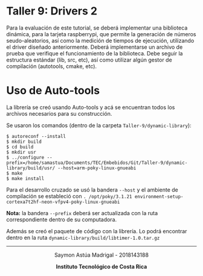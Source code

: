 # Taller 9: Drivers 2

Para la evaluación de este tutorial, se deberá implementar una biblioteca dinámica, para la
tarjeta raspberrypi, que permite la generación de números seudo-aleatorios, ası́ como la medición
de tiempos de ejecución, utilizando el driver diseñado anteriormente. Deberá implementarse un
archivo de prueba que verifique el funcionamiento de la biblioteca. Debe seguir la estructura
estándar (lib, src, etc), ası́ como utilizar algún gestor de compilación (autotools, cmake, etc).

# Uso de Auto-tools

La librería se creó usando Auto-tools y acá se encuentran todos los archivos necesarios para su construcción.

Se usaron los comandos (dentro de la carpeta `Taller-9/dynamic-library`):
```
$ autoreconf --install
$ mkdir build
$ cd build
$ mkdir usr
$ ../configure --prefix=/home/samastua/Documents/TEC/Embebidos/Git/Taller-9/dynamic-library/build/usr/ --host=arm-poky-linux-gnueabi
$ make
$ make install
```
Para el desarrollo cruzado se usó la bandera `--host` y el ambiente de compilación se estableció con `. /opt/poky/3.1.21 environment-setup-cortexa7t2hf-neon-vfpv4-poky-linux-gnueabi`

**Nota:** la bandera `--prefix` deberá ser actualizada con la ruta correspondiente dentro de su computadora.

Además se creó el paquete de código con la librería. Lo podrá encontrar dentro en la ruta `dynamic-library/build/libtimer-1.0.tar.gz`

---

<div align="center"> 
Saymon Astúa Madrigal - 2018143188

**Instituto Tecnológico de Costa Rica**
</div>